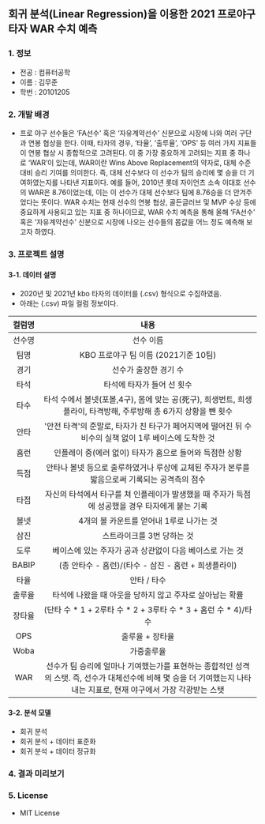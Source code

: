 ## 회귀 분석(Linear Regression)을 이용한 2021 프로야구 타자 WAR 수치 예측
### 1. 정보
  * 전공 : 컴퓨터공학
  * 이름 : 김무준
  * 학번 : 20101205

### 2. 개발 배경 
  * 프로 야구 선수들은 ‘FA선수’ 혹은 ‘자유계약선수’ 신분으로 시장에 나와 여러 구단과 연봉 협상을 한다. 이때, 타자의 경우, ‘타율’, ‘출루율’, ‘OPS’ 등 여러 가지 지표들이 연봉 협상 시 종합적으로 고려된다. 이 중 가장 중요하게 고려되는 지표 중 하나로 ‘WAR’이 있는데, WAR이란 Wins Above Replacement의 약자로, 대체 수준 대비 승리 기여를 의미한다. 즉, 대체 선수보다 이 선수가 팀의 승리에 몇 승을 더 기여하였는지를 나타낸 지표이다. 예를 들어, 2010년 롯데 자이언츠 소속 이대호 선수의 WAR은 8.76이었는데, 이는 이 선수가 대체 선수보다 팀에 8.76승을 더 안겨주었다는 뜻이다. WAR 수치는 현재 선수의 연봉 협상, 골든글러브 및 MVP 수상 등에 중요하게 사용되고 있는 지표 중 하나이므로, WAR 수치 예측을 통해 올해 ‘FA선수’ 혹은 ‘자유계약선수’ 신분으로 시장에 나오는 선수들의 몸값을 어느 정도 예측해 보고자 하였다.

### 3. 프로젝트 설명 
#### 3-1. 데이터 설명
   * 2020년 및 2021년 kbo 타자의 데이터를 (.csv) 형식으로 수집하였음.
   * 아래는 (.csv) 파일 컬럼 정보이다.


|컬럼명|내용|
|:---:|:---:|
|선수명|선수 이름|
|팀명|KBO 프로야구 팀 이름 (2021기준 10팀)|
|경기|선수가 출장한 경기 수|
|타석|타석에 타자가 들어 선 횟수|
|타수|타석 수에서 볼넷(포볼,4구), 몸에 맞는 공(死구), 희생번트,  희생플라이, 타격방해, 주루방해 총 6가지 상황을 뺀 횟수|
|안타|'안전 타격'의 준말로, 타자가 친 타구가 페어지역에 떨어진 뒤 수비수의 실책 없이 1루 베이스에 도착한 것|
|홈런|인플레이 중(에러 없이) 타자가 홈으로 들어와 득점한 상황|
|득점|안타나 볼넷 등으로 출루하였거나 루상에 교체된 주자가 본루를 밟음으로써 기록되는 공격측의 점수|
|타점|자신의 타석에서 타구를 쳐 인플레이가 발생했을 때 주자가 득점에 성공했을 경우 타자에게 붙는 기록|
|볼넷|4개의 볼 카운트를 얻어내 1루로 나가는 것|
|삼진|스트라이크를 3번 당하는 것|
|도루|베이스에 있는 주자가 공과 상관없이 다음 베이스로 가는 것|
|BABIP| (총 안타수 - 홈런)/(타수 - 삼진 - 홈런 + 희생플라이) |
|타율|안타 / 타수|
|출루율|타석에 나왔을 때 아웃을 당하지 않고 주자로 살아남는 확률|
|장타율|(단타 수 * 1 + 2루타 수 * 2 + 3루타 수 * 3 + 홈런 수 * 4)/타수|
|OPS|출루율 + 장타율|
|Woba|가중출루율|
|WAR|선수가 팀 승리에 얼마나 기여했는가를 표현하는 종합적인 성격의 스탯. 즉, 선수가 대체선수에 비해 몇 승을 더 기여했는지 나타내는 지표로, 현재 야구에서 가장 각광받는 스탯|


#### 3-2. 분석 모델 
   * 회귀 분석 
   * 회귀 분석 + 데이터 표준화
   * 회귀 분석 + 데이터 정규화


### 4. 결과 미리보기



### 5. License
* MIT License

